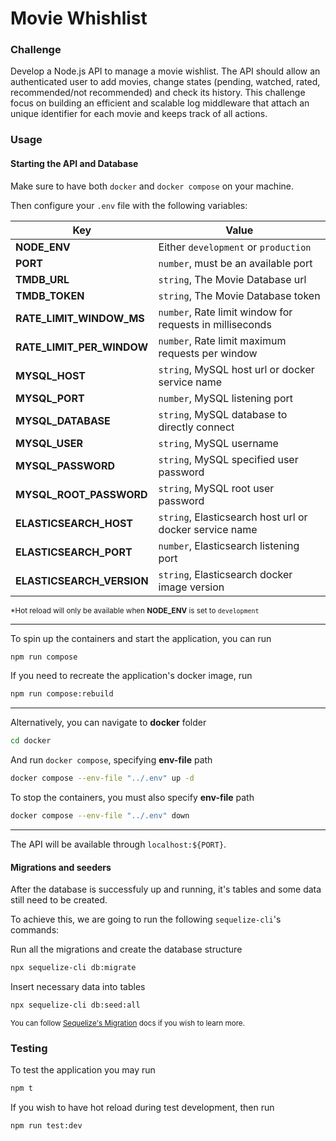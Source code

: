 # Movie Whishlist

### Challenge

Develop a Node.js API to manage a movie wishlist. The API should allow an authenticated user to add movies, change states (pending, watched, rated, recommended/not recommended) and check its history. This challenge focus on building an efficient and scalable log middleware that attach an unique identifier for each movie and keeps track of all actions.

### Usage

#### **Starting the API and Database**

Make sure to have both `docker` and `docker compose` on your machine.

Then configure your `.env` file with the following variables:

| Key                       | Value                                                    |
| ------------------------- | -------------------------------------------------------- |
| **NODE_ENV**              | Either `development` or `production`                     |
| **PORT**                  | `number`, must be an available port                      |
| **TMDB_URL**              | `string`, The Movie Database url                         |
| **TMDB_TOKEN**            | `string`, The Movie Database token                       |
| **RATE_LIMIT_WINDOW_MS**  | `number`, Rate limit window for requests in milliseconds |
| **RATE_LIMIT_PER_WINDOW** | `number`, Rate limit maximum requests per window         |
| **MYSQL_HOST**            | `string`, MySQL host url or docker service name          |
| **MYSQL_PORT**            | `number`, MySQL listening port                           |
| **MYSQL_DATABASE**        | `string`, MySQL database to directly connect             |
| **MYSQL_USER**            | `string`, MySQL username                                 |
| **MYSQL_PASSWORD**        | `string`, MySQL specified user password                  |
| **MYSQL_ROOT_PASSWORD**   | `string`, MySQL root user password                       |
| **ELASTICSEARCH_HOST**    | `string`, Elasticsearch host url or docker service name  |
| **ELASTICSEARCH_PORT**    | `number`, Elasticsearch listening port                   |
| **ELASTICSEARCH_VERSION** | `string`, Elasticsearch docker image version             |

<sub>\*Hot reload will only be available when **NODE_ENV** is set to `development`</sub>

---

To spin up the containers and start the application, you can run

```bash
npm run compose
```

If you need to recreate the application's docker image, run

```bash
npm run compose:rebuild
```

---

Alternatively, you can navigate to **docker** folder

```bash
cd docker
```

And run `docker compose`, specifying **env-file** path

```bash
docker compose --env-file "../.env" up -d
```

To stop the containers, you must also specify **env-file** path

```bash
docker compose --env-file "../.env" down
```

---

The API will be available through `localhost:${PORT}`.

#### **Migrations and seeders**

After the database is successfuly up and running, it's tables and some data still need to be created.

To achieve this, we are going to run the following `sequelize-cli`'s commands:

Run all the migrations and create the database structure

```bash
npx sequelize-cli db:migrate
```

Insert necessary data into tables

```bash
npx sequelize-cli db:seed:all
```

<sub>You can follow [Sequelize's Migration](https://sequelize.org/docs/v6/other-topics/migrations) docs if you wish to learn more.</sub>

### Testing

To test the application you may run

```bash
npm t
```

If you wish to have hot reload during test development, then run

```bash
npm run test:dev
```
